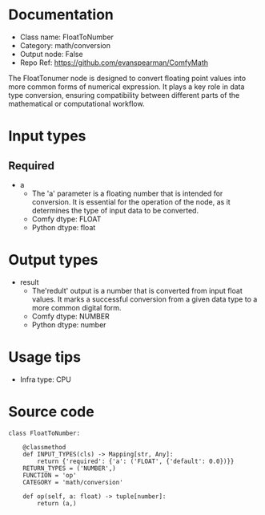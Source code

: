 # Documentation
- Class name: FloatToNumber
- Category: math/conversion
- Output node: False
- Repo Ref: https://github.com/evanspearman/ComfyMath

The FloatTonumer node is designed to convert floating point values into more common forms of numerical expression. It plays a key role in data type conversion, ensuring compatibility between different parts of the mathematical or computational workflow.

# Input types
## Required
- a
    - The 'a' parameter is a floating number that is intended for conversion. It is essential for the operation of the node, as it determines the type of input data to be converted.
    - Comfy dtype: FLOAT
    - Python dtype: float

# Output types
- result
    - The'redult' output is a number that is converted from input float values. It marks a successful conversion from a given data type to a more common digital form.
    - Comfy dtype: NUMBER
    - Python dtype: number

# Usage tips
- Infra type: CPU

# Source code
```
class FloatToNumber:

    @classmethod
    def INPUT_TYPES(cls) -> Mapping[str, Any]:
        return {'required': {'a': ('FLOAT', {'default': 0.0})}}
    RETURN_TYPES = ('NUMBER',)
    FUNCTION = 'op'
    CATEGORY = 'math/conversion'

    def op(self, a: float) -> tuple[number]:
        return (a,)
```